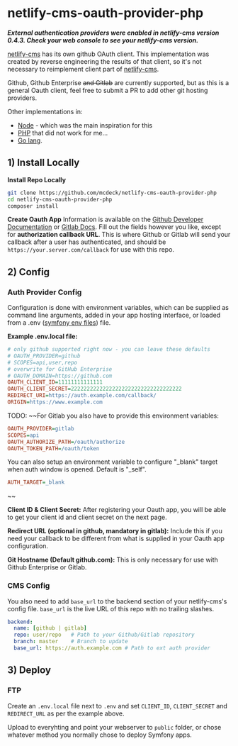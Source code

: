 # netlify-cms-oauth-provider-php

***External authentication providers were enabled in netlify-cms version 0.4.3. Check your web console to see your netlify-cms version.***

[netlify-cms](https://www.netlifycms.org/) has its own github OAuth client. This implementation was created by reverse engineering the results of that client, so it's not necessary to reimplement client part of [netlify-cms](https://www.netlifycms.org/).

Github, Github Enterprise ~~and Gitlab~~ are currently supported, but as this is a general Oauth client, feel free to submit a PR to add other git hosting providers.

Other implementations in: 
* [Node](https://github.com/vencax/netlify-cms-github-oauth-provider) - which was the main inspiration for this
* [PHP](https://github.com/TSV-Zorneding-1920/netlify-cms-oauth-provider-php) that did not work for me...
* [Go lang](https://github.com/igk1972/netlify-cms-oauth-provider-go).

## 1) Install Locally

**Install Repo Locally**

```bash
git clone https://github.com/mcdeck/netlify-cms-oauth-provider-php
cd netlify-cms-oauth-provider-php
composer install
```

**Create Oauth App**
Information is available on the [Github Developer Documentation](https://developer.github.com/apps/building-integrations/setting-up-and-registering-oauth-apps/registering-oauth-apps/) or [Gitlab Docs](https://docs.gitlab.com/ee/integration/oauth_provider.html). Fill out the fields however you like, except for **authorization callback URL**. This is where Github or Gitlab will send your callback after a user has authenticated, and should be `https://your.server.com/callback` for use with this repo.

## 2) Config

### Auth Provider Config

Configuration is done with environment variables, which can be supplied as command line arguments, added in your app hosting interface, or loaded from a .env ([symfony env files](https://symfony.com/doc/current/configuration.html#configuration-environments)) file.

**Example .env.local file:**

```ini
# only github supported right now - you can leave these defaults
# OAUTH_PROVIDER=github
# SCOPES=api,user,repo
# overwrite for GitHub Enterprise
# OAUTH_DOMAIN=https://github.com
OAUTH_CLIENT_ID=11111111111111
OAUTH_CLIENT_SECRET=22222222222222222222222222222222222
REDIRECT_URI=https://auth.example.com/callback/
ORIGIN=https://www.example.com
```

TODO: ~~For Gitlab you also have to provide this environment variables:
```ini
OAUTH_PROVIDER=gitlab
SCOPES=api
OAUTH_AUTHORIZE_PATH=/oauth/authorize
OAUTH_TOKEN_PATH=/oauth/token
```

You can also setup an environment variable to configure "_blank" target when auth window is opened. Default is "_self".
```ini
AUTH_TARGET=_blank
```
~~

**Client ID & Client Secret:**
After registering your Oauth app, you will be able to get your client id and client secret on the next page.

**Redirect URL (optional in github, mandatory in gitlab):**
Include this if you need your callback to be different from what is supplied in your Oauth app configuration.

**Git Hostname (Default github.com):**
This is only necessary for use with Github Enterprise or Gitlab.

### CMS Config
You also need to add `base_url` to the backend section of your netlify-cms's config file. `base_url` is the live URL of this repo with no trailing slashes.

```yaml
backend:
  name: [github | gitlab]
  repo: user/repo   # Path to your Github/Gitlab repository
  branch: master    # Branch to update
  base_url: https://auth.example.com # Path to ext auth provider
```

## 3) Deploy

### FTP

Create an `.env.local` file next to `.env` and set `CLIENT_ID`, `CLIENT_SECRET` and `REDIRECT_URL` as per the example above.

Upload to everyhting and point your webserver to `public` folder, or chose whatever method you normally chose to deploy Symfony apps.
